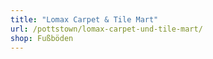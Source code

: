 ```yaml
---
title: "Lomax Carpet & Tile Mart"
url: /pottstown/lomax-carpet-und-tile-mart/
shop: Fußböden
---
```

